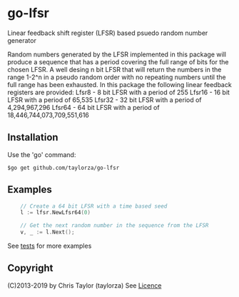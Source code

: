 # go-lfsr
Linear feedback shift register (LFSR) based psuedo random number generator

Random numbers generated by the LFSR implemented in this package will produce a sequence that has a period covering the full range of bits for the chosen LFSR.
A well desing n bit LFSR that will return the numbers in the range 1-2^n in a pseudo random order with no repeating numbers until the full range has been exhausted.
In this package the following linear feedback registers are provided:
Lfsr8 - 8 bit LFSR with a period of 255
Lfsr16 - 16 bit LFSR with a period of 65,535
Lfsr32 - 32 bit LFSR with a period of 4,294,967,296
Lfsr64 - 64 bit LFSR with a period of 18,446,744,073,709,551,616

## Installation

Use the 'go' command:

    $go get github.com/taylorza/go-lfsr

## Examples

```go
    // Create a 64 bit LFSR with a time based seed
    l := lfsr.NewLfsr64(0)

    // Get the next random number in the sequence from the LFSR
    v, _ := l.Next();
```

See [tests](https://github.com/taylorza/go-lfsr/blob/master/lfsr_test.go) for more examples

## Copyright 
(C)2013-2019 by Chris Taylor (taylorza)
See [Licence](https://github.com/taylorza/go-lfsr/blob/master/LICENSE)